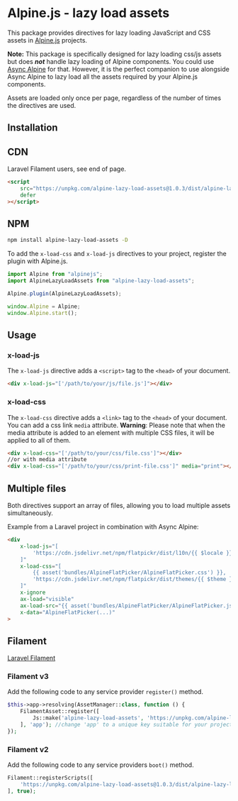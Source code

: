 # Alpine.js - lazy load assets
This package provides directives for lazy loading JavaScript and CSS assets in [Alpine.js](https://alpinejs.dev/) projects.

**Note:** This package is specifically designed for lazy loading css/js assets but does **_not_** handle lazy loading of Alpine components. You could use [Async Alpine](https://async-alpine.dev/) for that. 
However, it is the perfect companion to use alongside Async Alpine to lazy load all the assets required by your Alpine.js components.

Assets are loaded only once per page, regardless of the number of times the directives are used.

## Installation

## CDN
Laravel Filament users, see end of page.
```html
<script 
    src="https://unpkg.com/alpine-lazy-load-assets@1.0.3/dist/alpine-lazy-load-assets.cdn.js" 
    defer
></script>
```


## NPM
```bash
npm install alpine-lazy-load-assets -D
```

To add the `x-load-css` and `x-load-js` directives to your project, register the plugin with Alpine.js.
```js
import Alpine from "alpinejs";
import AlpineLazyLoadAssets from "alpine-lazy-load-assets";

Alpine.plugin(AlpineLazyLoadAssets);

window.Alpine = Alpine;
window.Alpine.start();
```

## Usage

### x-load-js
The `x-load-js` directive adds a `<script>` tag to the `<head>` of your document.
```html
<div x-load-js="['/path/to/your/js/file.js']"></div>
```

### x-load-css
The `x-load-css` directive adds a `<link>` tag to the `<head>` of your document.
You can add a css link `media` attribute. 
**Warning**: Please note that when the media attribute is added to an element with multiple CSS files, it will be applied to all of them.
```html
<div x-load-css="['/path/to/your/css/file.css']"></div>
//or with media attribute
<div x-load-css="['/path/to/your/css/print-file.css']" media="print"></div>
```

## Multiple files
Both directives support an array of files, allowing you to load multiple assets simultaneously.

Example from a Laravel project in combination with Async Alpine:
```html
<div
    x-load-js="[
        'https://cdn.jsdelivr.net/npm/flatpickr/dist/l10n/{{ $locale }}.js'
    ]"
    x-load-css="[
        {{ asset('bundles/AlpineFlatPicker/AlpineFlatPicker.css') }},
        'https://cdn.jsdelivr.net/npm/flatpickr/dist/themes/{{ $theme }}.css
    ]"
    x-ignore
    ax-load="visible"
    ax-load-src="{{ asset('bundles/AlpineFlatPicker/AlpineFlatPicker.js') }}"
    x-data="AlpineFlatPicker(...)"
>
```

## Filament
[Laravel Filament](https://filamentphp.com/)

### Filament v3
Add the following code to any service provider `register()` method.
```php
$this->app->resolving(AssetManager::class, function () {
    FilamentAsset::register([
        Js::make('alpine-lazy-load-assets', 'https://unpkg.com/alpine-lazy-load-assets@1.0.3/dist/alpine-lazy-load-assets.cdn.js'),
    ], 'app'); //change 'app' to a unique key suitable for your project
});
```

### Filament v2
Add the following code to any service providers `boot()` method.
```php
Filament::registerScripts([
    'https://unpkg.com/alpine-lazy-load-assets@1.0.3/dist/alpine-lazy-load-assets.cdn.js',
], true);
```